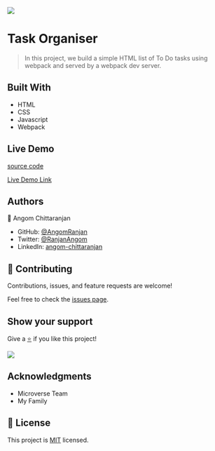[![](https://img.shields.io/badge/Micronaut-Angom%20Chittaranjan-blue)](https://github.com/AngomRanjan)

# Task Organiser

> In this project, we build a simple HTML list of To Do tasks using webpack and served by a webpack dev server.

## Built With

- HTML
- CSS
- Javascript
- Webpack

## Live Demo
[source code](https://github.com/AngomRanjan/Task-Organiser.git)

[Live Demo Link](https://angomranjan.github.io/Task-Organiser/dist/index.html)

## Authors

👤 Angom Chittaranjan

- GitHub: [@AngomRanjan](https://github.com/AngomRanjan)
- Twitter: [@RanjanAngom](https://twitter.com/RanjanAngom)
- LinkedIn: [angom-chittaranjan](https://linkedin.com/in/angom-chittaranjan)

## 🤝 Contributing

Contributions, issues, and feature requests are welcome!

Feel free to check the [issues page](https://github.com/AngomRanjan/Task-Organiser/issues).

## Show your support

Give a [⭐️](https://github.com/AngomRanjan/Task-Organiser/stargazers) if you like this project!

![](https://img.shields.io/twitter/follow/RanjanAngom?style=social)

## Acknowledgments
- Microverse Team
- My Family

## 📝 License

This project is [MIT](LICENSE) licensed.
